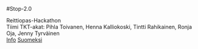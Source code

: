 #Stop-2.0

Reittiopas-Hackathon </br>
Tiimi TKT-akat: Pihla Toivanen, Henna Kalliokoski, Tintti Rahikainen, Ronja Oja, Jenny Tyrväinen </br>
[Info](http://stop20hack.wix.com/stop-en)
[Suomeksi](http://stop20hack.wix.com/stop)
